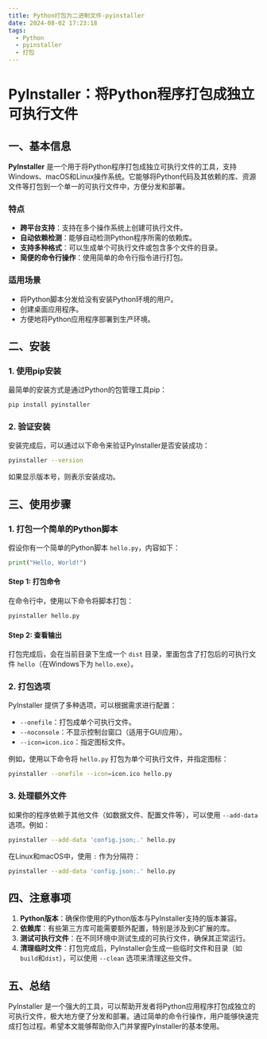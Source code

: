 ```yaml
---
title: Python打包为二进制文件-pyinstaller
date: 2024-08-02 17:23:18
tags:
  - Python
  - pyinstaller
  - 打包
---
```


# PyInstaller：将Python程序打包成独立可执行文件

## 一、基本信息

**PyInstaller** 是一个用于将Python程序打包成独立可执行文件的工具，支持Windows、macOS和Linux操作系统。它能够将Python代码及其依赖的库、资源文件等打包到一个单一的可执行文件中，方便分发和部署。

### 特点
- **跨平台支持**：支持在多个操作系统上创建可执行文件。
- **自动依赖检测**：能够自动检测Python程序所需的依赖库。
- **支持多种格式**：可以生成单个可执行文件或包含多个文件的目录。
- **简便的命令行操作**：使用简单的命令行指令进行打包。

### 适用场景
- 将Python脚本分发给没有安装Python环境的用户。
- 创建桌面应用程序。
- 方便地将Python应用程序部署到生产环境。

## 二、安装

### 1. 使用pip安装
最简单的安装方式是通过Python的包管理工具pip：

```bash
pip install pyinstaller
```

### 2. 验证安装
安装完成后，可以通过以下命令来验证PyInstaller是否安装成功：

```bash
pyinstaller --version
```

如果显示版本号，则表示安装成功。

## 三、使用步骤

### 1. 打包一个简单的Python脚本
假设你有一个简单的Python脚本 `hello.py`，内容如下：

```python
print("Hello, World!")
```

#### Step 1: 打包命令
在命令行中，使用以下命令将脚本打包：

```bash
pyinstaller hello.py
```

#### Step 2: 查看输出
打包完成后，会在当前目录下生成一个 `dist` 目录，里面包含了打包后的可执行文件 `hello`（在Windows下为 `hello.exe`）。

### 2. 打包选项
PyInstaller 提供了多种选项，可以根据需求进行配置：

- `--onefile`：打包成单个可执行文件。
- `--noconsole`：不显示控制台窗口（适用于GUI应用）。
- `--icon=icon.ico`：指定图标文件。

例如，使用以下命令将 `hello.py` 打包为单个可执行文件，并指定图标：

```bash
pyinstaller --onefile --icon=icon.ico hello.py
```

### 3. 处理额外文件
如果你的程序依赖于其他文件（如数据文件、配置文件等），可以使用 `--add-data` 选项。例如：

```bash
pyinstaller --add-data 'config.json;.' hello.py
```

在Linux和macOS中，使用 `:` 作为分隔符：

```bash
pyinstaller --add-data 'config.json:.' hello.py
```

## 四、注意事项

1. **Python版本**：确保你使用的Python版本与PyInstaller支持的版本兼容。
2. **依赖库**：有些第三方库可能需要额外配置，特别是涉及到C扩展的库。
3. **测试可执行文件**：在不同环境中测试生成的可执行文件，确保其正常运行。
4. **清理临时文件**：打包完成后，PyInstaller会生成一些临时文件和目录（如`build`和`dist`），可以使用 `--clean` 选项来清理这些文件。

## 五、总结

PyInstaller 是一个强大的工具，可以帮助开发者将Python应用程序打包成独立的可执行文件，极大地方便了分发和部署。通过简单的命令行操作，用户能够快速完成打包过程。希望本文能够帮助你入门并掌握PyInstaller的基本使用。
